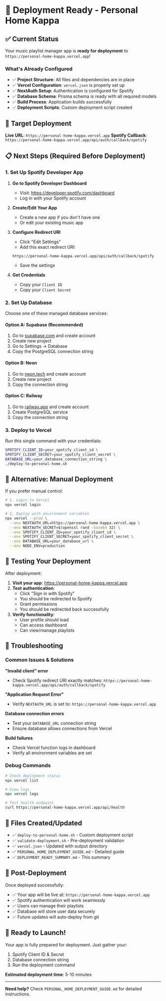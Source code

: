 # 🚀 Deployment Ready - Personal Home Kappa

## ✅ Current Status

Your music playlist manager app is **ready for deployment** to `https://personal-home-kappa.vercel.app`!

### What's Already Configured

- ✅ **Project Structure**: All files and dependencies are in place
- ✅ **Vercel Configuration**: `vercel.json` is properly set up
- ✅ **NextAuth Setup**: Authentication is configured for Spotify
- ✅ **Database Schema**: Prisma schema is ready with all required models
- ✅ **Build Process**: Application builds successfully
- ✅ **Deployment Scripts**: Custom deployment script created

## 🎯 Target Deployment

**Live URL**: `https://personal-home-kappa.vercel.app`
**Spotify Callback**: `https://personal-home-kappa.vercel.app/api/auth/callback/spotify`

## 📋 Next Steps (Required Before Deployment)

### 1. Set Up Spotify Developer App

1. **Go to Spotify Developer Dashboard**
   - Visit: https://developer.spotify.com/dashboard
   - Log in with your Spotify account

2. **Create/Edit Your App**
   - Create a new app if you don't have one
   - Or edit your existing music app

3. **Configure Redirect URI**
   - Click "Edit Settings"
   - Add this exact redirect URI:
   ```
   https://personal-home-kappa.vercel.app/api/auth/callback/spotify
   ```
   - Save the settings

4. **Get Credentials**
   - Copy your `Client ID`
   - Copy your `Client Secret`

### 2. Set Up Database

Choose one of these managed database services:

#### Option A: Supabase (Recommended)
1. Go to [supabase.com](https://supabase.com) and create account
2. Create new project
3. Go to Settings → Database
4. Copy the PostgreSQL connection string

#### Option B: Neon
1. Go to [neon.tech](https://neon.tech) and create account
2. Create new project
3. Copy the connection string

#### Option C: Railway
1. Go to [railway.app](https://railway.app) and create account
2. Create PostgreSQL service
3. Copy the connection string

### 3. Deploy to Vercel

Run this single command with your credentials:

```bash
SPOTIFY_CLIENT_ID=your_spotify_client_id \
SPOTIFY_CLIENT_SECRET=your_spotify_client_secret \
DATABASE_URL=your_database_connection_string \
./deploy-to-personal-home.sh
```

## 🔄 Alternative: Manual Deployment

If you prefer manual control:

```bash
# 1. Login to Vercel
npx vercel login

# 2. Deploy with environment variables
npx vercel --prod \
  --env NEXTAUTH_URL=https://personal-home-kappa.vercel.app \
  --env NEXTAUTH_SECRET=$(openssl rand -base64 32) \
  --env SPOTIFY_CLIENT_ID=your_spotify_client_id \
  --env SPOTIFY_CLIENT_SECRET=your_spotify_client_secret \
  --env DATABASE_URL=your_database_url \
  --env NODE_ENV=production
```

## 🧪 Testing Your Deployment

After deployment:

1. **Visit your app**: https://personal-home-kappa.vercel.app
2. **Test authentication**:
   - Click "Sign in with Spotify"
   - You should be redirected to Spotify
   - Grant permissions
   - You should be redirected back successfully
3. **Verify functionality**:
   - User profile should load
   - Can access dashboard
   - Can view/manage playlists

## 🐛 Troubleshooting

### Common Issues & Solutions

**"Invalid client" error**
- Check Spotify redirect URI exactly matches: `https://personal-home-kappa.vercel.app/api/auth/callback/spotify`

**"Application Request Error"**
- Verify `NEXTAUTH_URL` is set to: `https://personal-home-kappa.vercel.app`

**Database connection errors**
- Test your `DATABASE_URL` connection string
- Ensure database allows connections from Vercel

**Build failures**
- Check Vercel function logs in dashboard
- Verify all environment variables are set

### Debug Commands

```bash
# Check deployment status
npx vercel list

# View logs
npx vercel logs

# Test health endpoint
curl https://personal-home-kappa.vercel.app/api/health
```

## 📁 Files Created/Updated

- ✅ `deploy-to-personal-home.sh` - Custom deployment script
- ✅ `validate-deployment.sh` - Pre-deployment validation
- ✅ `vercel.json` - Updated with output directory
- ✅ `PERSONAL_HOME_DEPLOYMENT_GUIDE.md` - Detailed guide
- ✅ `DEPLOYMENT_READY_SUMMARY.md` - This summary

## 🎉 Post-Deployment

Once deployed successfully:

- ✅ Your app will be live at: `https://personal-home-kappa.vercel.app`
- ✅ Spotify authentication will work seamlessly
- ✅ Users can manage their playlists
- ✅ Database will store user data securely
- ✅ Future updates will auto-deploy from git

## 🚀 Ready to Launch!

Your app is fully prepared for deployment. Just gather your:
1. Spotify Client ID & Secret
2. Database connection string
3. Run the deployment command

**Estimated deployment time**: 5-10 minutes

---

**Need help?** Check `PERSONAL_HOME_DEPLOYMENT_GUIDE.md` for detailed instructions.
